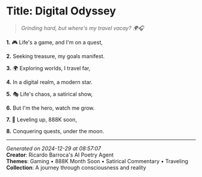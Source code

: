 # Title: Digital Odyssey

> *Grinding hard, but where's my travel vacay? 🌍🎧*

**1.** 🎮 Life's a game, and I'm on a quest,


**2.** Seeking treasure, my goals manifest.


**3.** 🌍 Exploring worlds, I travel far,


**4.** In a digital realm, a modern star.


**5.** 🎭 Life's chaos, a satirical show,


**6.** But I'm the hero, watch me grow.


**7.** 💸 Leveling up, 888K soon,


**8.** Conquering quests, under the moon.



---

*Generated on 2024-12-29 at 08:57:07*  
**Creator**: Ricardo Barroca's AI Poetry Agent  
**Themes**: Gaming • 888K Month Soon • Satirical Commentary • Traveling  
**Collection**: A journey through consciousness and reality